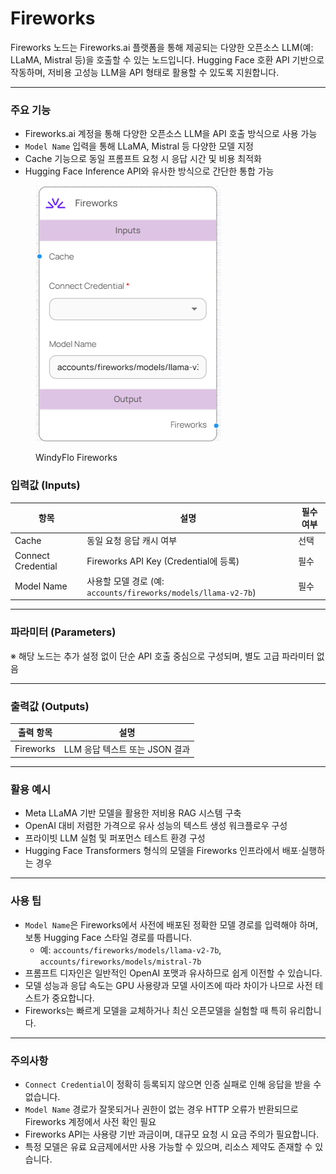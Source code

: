 # Fireworks

Fireworks 노드는 Fireworks.ai 플랫폼을 통해 제공되는 다양한 오픈소스 LLM(예: LLaMA, Mistral 등)을 호출할 수 있는 노드입니다. Hugging Face 호환 API 기반으로 작동하며, 저비용 고성능 LLM을 API 형태로 활용할 수 있도록 지원합니다.

***

### 주요 기능

* Fireworks.ai 계정을 통해 다양한 오픈소스 LLM을 API 호출 방식으로 사용 가능
* `Model Name` 입력을 통해 LLaMA, Mistral 등 다양한 모델 지정
* Cache 기능으로 동일 프롬프트 요청 시 응답 시간 및 비용 최적화
* Hugging Face Inference API와 유사한 방식으로 간단한 통합 가능

<figure><img src="../../../.gitbook/assets/스크린샷 2025-05-15 110441.png" alt=""><figcaption><p>WindyFlo Fireworks</p></figcaption></figure>

### 입력값 (Inputs)

| 항목                 | 설명                                                     | 필수 여부 |
| ------------------ | ------------------------------------------------------ | ----- |
| Cache              | 동일 요청 응답 캐시 여부                                         | 선택    |
| Connect Credential | Fireworks API Key (Credential에 등록)                     | 필수    |
| Model Name         | 사용할 모델 경로 (예: `accounts/fireworks/models/llama-v2-7b`) | 필수    |

***

### 파라미터 (Parameters)

※ 해당 노드는 추가 설정 없이 단순 API 호출 중심으로 구성되며, 별도 고급 파라미터 없음

***

### 출력값 (Outputs)

| 출력 항목     | 설명                    |
| --------- | --------------------- |
| Fireworks | LLM 응답 텍스트 또는 JSON 결과 |

***

### 활용 예시

* Meta LLaMA 기반 모델을 활용한 저비용 RAG 시스템 구축
* OpenAI 대비 저렴한 가격으로 유사 성능의 텍스트 생성 워크플로우 구성
* 프라이빗 LLM 실험 및 퍼포먼스 테스트 환경 구성
* Hugging Face Transformers 형식의 모델을 Fireworks 인프라에서 배포·실행하는 경우

***

### 사용 팁

* `Model Name`은 Fireworks에서 사전에 배포된 정확한 모델 경로를 입력해야 하며, 보통 Hugging Face 스타일 경로를 따릅니다.
  * 예: `accounts/fireworks/models/llama-v2-7b`, `accounts/fireworks/models/mistral-7b`
* 프롬프트 디자인은 일반적인 OpenAI 포맷과 유사하므로 쉽게 이전할 수 있습니다.
* 모델 성능과 응답 속도는 GPU 사용량과 모델 사이즈에 따라 차이가 나므로 사전 테스트가 중요합니다.
* Fireworks는 빠르게 모델을 교체하거나 최신 오픈모델을 실험할 때 특히 유리합니다.

***

### 주의사항

* `Connect Credential`이 정확히 등록되지 않으면 인증 실패로 인해 응답을 받을 수 없습니다.
* `Model Name` 경로가 잘못되거나 권한이 없는 경우 HTTP 오류가 반환되므로 Fireworks 계정에서 사전 확인 필요
* Fireworks API는 사용량 기반 과금이며, 대규모 요청 시 요금 주의가 필요합니다.
* 특정 모델은 유료 요금제에서만 사용 가능할 수 있으며, 리소스 제약도 존재할 수 있습니다.
